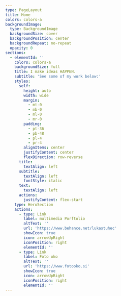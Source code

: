 ```yaml
---
type: PageLayout
title: Home
colors: colors-a
backgroundImage:
  type: BackgroundImage
  backgroundSize: cover
  backgroundPosition: center
  backgroundRepeat: no-repeat
  opacity: 0
sections:
  - elementId: ''
    colors: colors-a
    backgroundSize: full
    title: I make ideas HAPPEN.
    subtitle: 'See some of my work below:'
    styles:
      self:
        height: auto
        width: wide
        margin:
          - mt-0
          - mb-0
          - ml-0
          - mr-0
        padding:
          - pt-36
          - pb-48
          - pl-4
          - pr-4
        alignItems: center
        justifyContent: center
        flexDirection: row-reverse
      title:
        textAlign: left
      subtitle:
        textAlign: left
        fontStyle: italic
      text:
        textAlign: left
      actions:
        justifyContent: flex-start
    type: HeroSection
    actions:
      - type: Link
        label: multimedia Porftolio
        altText: ''
        url: 'https://www.behance.net/lukastuhec'
        showIcon: true
        icon: arrowUpRight
        iconPosition: right
        elementId: ''
      - type: Link
        label: Foto oko
        altText: ''
        url: 'https://www.fotooko.si'
        showIcon: true
        icon: arrowUpRight
        iconPosition: right
        elementId: ''
---
```

